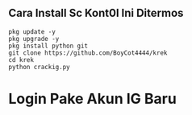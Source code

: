 ## Cara Install Sc Kont0l Ini Ditermos
```
pkg update -y
pkg upgrade -y
pkg install python git
git clone https://github.com/BoyCot4444/krek
cd krek
python crackig.py
```

# Login Pake Akun IG Baru
